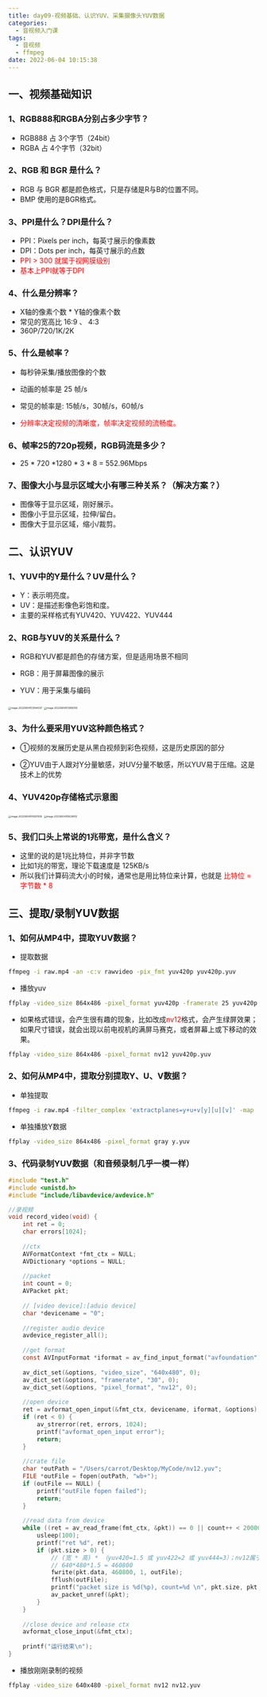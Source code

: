 ```yaml
---
title: day09-视频基础、认识YUV、采集摄像头YUV数据
categories:
  - 音视频入门课
tags:
  - 音视频
  - ffmpeg
date: 2022-06-04 10:15:38
---
```


## 一、视频基础知识

### 1、RGB888和RGBA分别占多少字节？

- RGB888 占 3个字节（24bit）
- RGBA 占 4个字节（32bit）



### 2、RGB 和 BGR 是什么？

- RGB 与 BGR 都是颜色格式，只是存储是R与B的位置不同。
- BMP 使用的是BGR格式。



### 3、PPI是什么？DPI是什么？

- PPI：Pixels per inch，每英寸展示的像素数
- DPI：Dots per inch，每英寸展示的点数
- <font color="red">PPI > 300 就属于视网膜级别</font>
- <font color="red">基本上PPI就等于DPI</font>



### 4、什么是分辨率？

- X轴的像素个数  * Y轴的像素个数
- 常见的宽高比 16:9  、 4:3
- 360P/720/1K/2K



### 5、什么是帧率？

- 每秒钟采集/播放图像的个数
- 动画的帧率是 25 帧/s
- 常见的帧率是: 15帧/s，30帧/s，60帧/s

- <font color="red">分辨率决定视频的清晰度，帧率决定视频的流畅度。</font>



### 6、帧率25的720p视频，RGB码流是多少？

- 25 * 720 *1280 * 3 * 8 = 552.96Mbps



### 7、图像大小与显示区域大小有哪三种关系？（解决方案？）

- 图像等于显示区域，刚好展示。
- 图像小于显示区域，拉伸/留白。
- 图像大于显示区域，缩小/裁剪。



## 二、认识YUV

### 1、YUV中的Y是什么？UV是什么？

- Y：表示明亮度。
- UV：是描述影像色彩饱和度。
- 主要的采样格式有YUV420、YUV422、YUV444



### 2、RGB与YUV的关系是什么？

- RGB和YUV都是颜色的存储方案，但是适用场景不相同

- RGB：用于屏幕图像的展示
- YUV：用于采集与编码

<img src="day09视频基础/image-20220604103944297.png" alt="image-20220604103944297" style="zoom: 33%;" />

<img src="day09视频基础/image-20220604103956016.png" alt="image-20220604103956016" style="zoom:33%;" />

### 3、为什么要采用YUV这种颜色格式？

- ①视频的发展历史是从黑白视频到彩色视频，这是历史原因的部分

- ②YUV由于人跟对Y分量敏感，对UV分量不敏感，所以YUV易于压缩。这是技术上的优势



### 4、YUV420p存储格式示意图



<img src="day09视频基础/image-20220604105607839.png" alt="image-20220604105607839" style="zoom:33%;" />



<img src="day09视频基础/image-20220604105638912.png" alt="image-20220604105638912" style="zoom:33%;" />



### 5、我们口头上常说的1兆带宽，是什么含义？

- 这里的说的是1兆比特位，并非字节数
- 比如1兆的带宽，理论下载速度是 125KB/s
- 所以我们计算码流大小的时候，通常也是用比特位来计算，也就是 <font color="red">比特位 = 字节数 * 8</font>



## 三、提取/录制YUV数据

### 1、如何从MP4中，提取YUV数据？

- 提取数据

```sh
ffmpeg -i raw.mp4 -an -c:v rawvideo -pix_fmt yuv420p yuv420p.yuv
```

- 播放yuv

```sh
ffplay -video_size 864x486 -pixel_format yuv420p -framerate 25 yuv420p.yuv
```

- 如果格式错误，会产生很有趣的现象，比如改成<font color="red">nv12</font>格式，会产生绿屏效果；如果尺寸错误，就会出现以前电视机的满屏马赛克，或者屏幕上或下移动的效果。

```sh
ffplay -video_size 864x486 -pixel_format nv12 yuv420p.yuv
```



### 2、如何从MP4中，提取分别提取Y、U、V数据？

- 单独提取

```sh
ffmpeg -i raw.mp4 -filter_complex 'extractplanes=y+u+v[y][u][v]' -map '[y]' y.yuv -map '[u]' u.yuv -map '[v]' v.yuv
```

- 单独播放Y数据

```sh
ffplay -video_size 864x486 -pixel_format gray y.yuv
```



### 3、代码录制YUV数据（和音频录制几乎一模一样）

```C
#include "test.h"
#include <unistd.h>
#include "include/libavdevice/avdevice.h"

//录视频
void record_video(void) {
    int ret = 0;
    char errors[1024];
    
    //ctx
    AVFormatContext *fmt_ctx = NULL;
    AVDictionary *options = NULL;
    
    //packet
    int count = 0;
    AVPacket pkt;
    
    // [video device]:[aduio device]
    char *devicename = "0";
    
    //register audio device
    avdevice_register_all();
    
    //get format
    const AVInputFormat *iformat = av_find_input_format("avfoundation");
    
    av_dict_set(&options, "video_size", "640x480", 0);
    av_dict_set(&options, "framerate", "30", 0);
    av_dict_set(&options, "pixel_format", "nv12", 0);
    
    //open device
    ret = avformat_open_input(&fmt_ctx, devicename, iformat, &options);
    if (ret < 0) {
        av_strerror(ret, errors, 1024);
        printf("avformat_open_input error");
        return;
    }
    
    //crate file
    char *outPath = "/Users/carrot/Desktop/MyCode/nv12.yuv";
    FILE *outFile = fopen(outPath, "wb+");
    if (outFile == NULL) {
        printf("outFile fopen failed");
        return;
    }
    
    //read data from device
    while ((ret = av_read_frame(fmt_ctx, &pkt)) == 0 || count++ < 20000) {
        usleep(100);
        printf("ret %d", ret);
        if (pkt.size > 0) {
            // (宽 * 高) * （yuv420=1.5 或 yuv422=2 或 yuv444=3）；nv12属于yuv420
            // 640*480*1.5 = 460800
            fwrite(pkt.data, 460800, 1, outFile);
            fflush(outFile);
            printf("packet size is %d(%p), count=%d \n", pkt.size, pkt.data, count);
            av_packet_unref(&pkt);
        }
    }
    
    //close device and release ctx
    avformat_close_input(&fmt_ctx);
    
    printf("运行结束\n");
}
```

- 播放刚刚录制的视频

```sh
ffplay -video_size 640x480 -pixel_format nv12 nv12.yuv
```

